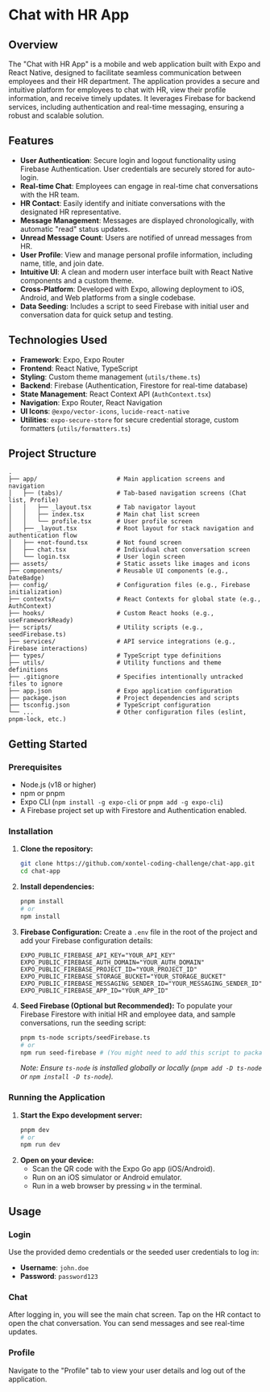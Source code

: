 # Chat with HR App

## Overview

The "Chat with HR App" is a mobile and web application built with Expo and React Native, designed to facilitate seamless communication between employees and their HR department. The application provides a secure and intuitive platform for employees to chat with HR, view their profile information, and receive timely updates. It leverages Firebase for backend services, including authentication and real-time messaging, ensuring a robust and scalable solution.

## Features

- **User Authentication**: Secure login and logout functionality using Firebase Authentication. User credentials are securely stored for auto-login.
- **Real-time Chat**: Employees can engage in real-time chat conversations with the HR team.
- **HR Contact**: Easily identify and initiate conversations with the designated HR representative.
- **Message Management**: Messages are displayed chronologically, with automatic "read" status updates.
- **Unread Message Count**: Users are notified of unread messages from HR.
- **User Profile**: View and manage personal profile information, including name, title, and join date.
- **Intuitive UI**: A clean and modern user interface built with React Native components and a custom theme.
- **Cross-Platform**: Developed with Expo, allowing deployment to iOS, Android, and Web platforms from a single codebase.
- **Data Seeding**: Includes a script to seed Firebase with initial user and conversation data for quick setup and testing.

## Technologies Used

- **Framework**: Expo, Expo Router
- **Frontend**: React Native, TypeScript
- **Styling**: Custom theme management (`utils/theme.ts`)
- **Backend**: Firebase (Authentication, Firestore for real-time database)
- **State Management**: React Context API (`AuthContext.tsx`)
- **Navigation**: Expo Router, React Navigation
- **UI Icons**: `@expo/vector-icons`, `lucide-react-native`
- **Utilities**: `expo-secure-store` for secure credential storage, custom formatters (`utils/formatters.ts`)

## Project Structure

```
.
├── app/                      # Main application screens and navigation
│   ├── (tabs)/               # Tab-based navigation screens (Chat list, Profile)
│   │   ├── _layout.tsx       # Tab navigator layout
│   │   ├── index.tsx         # Main chat list screen
│   │   └── profile.tsx       # User profile screen
│   ├── _layout.tsx           # Root layout for stack navigation and authentication flow
│   ├── +not-found.tsx        # Not found screen
│   ├── chat.tsx              # Individual chat conversation screen
│   └── login.tsx             # User login screen
├── assets/                   # Static assets like images and icons
├── components/               # Reusable UI components (e.g., DateBadge)
├── config/                   # Configuration files (e.g., Firebase initialization)
├── contexts/                 # React Contexts for global state (e.g., AuthContext)
├── hooks/                    # Custom React hooks (e.g., useFrameworkReady)
├── scripts/                  # Utility scripts (e.g., seedFirebase.ts)
├── services/                 # API service integrations (e.g., Firebase interactions)
├── types/                    # TypeScript type definitions
├── utils/                    # Utility functions and theme definitions
├── .gitignore                # Specifies intentionally untracked files to ignore
├── app.json                  # Expo application configuration
├── package.json              # Project dependencies and scripts
├── tsconfig.json             # TypeScript configuration
└── ...                       # Other configuration files (eslint, pnpm-lock, etc.)
```

## Getting Started

### Prerequisites

- Node.js (v18 or higher)
- npm or pnpm
- Expo CLI (`npm install -g expo-cli` or `pnpm add -g expo-cli`)
- A Firebase project set up with Firestore and Authentication enabled.

### Installation

1.  **Clone the repository:**

    ```bash
    git clone https://github.com/xontel-coding-challenge/chat-app.git
    cd chat-app
    ```

2.  **Install dependencies:**

    ```bash
    pnpm install
    # or
    npm install
    ```

3.  **Firebase Configuration:**
    Create a `.env` file in the root of the project and add your Firebase configuration details:

    ```
    EXPO_PUBLIC_FIREBASE_API_KEY="YOUR_API_KEY"
    EXPO_PUBLIC_FIREBASE_AUTH_DOMAIN="YOUR_AUTH_DOMAIN"
    EXPO_PUBLIC_FIREBASE_PROJECT_ID="YOUR_PROJECT_ID"
    EXPO_PUBLIC_FIREBASE_STORAGE_BUCKET="YOUR_STORAGE_BUCKET"
    EXPO_PUBLIC_FIREBASE_MESSAGING_SENDER_ID="YOUR_MESSAGING_SENDER_ID"
    EXPO_PUBLIC_FIREBASE_APP_ID="YOUR_APP_ID"
    ```

4.  **Seed Firebase (Optional but Recommended):**
    To populate your Firebase Firestore with initial HR and employee data, and sample conversations, run the seeding script:
    ```bash
    pnpm ts-node scripts/seedFirebase.ts
    # or
    npm run seed-firebase # (You might need to add this script to package.json)
    ```
    _Note: Ensure `ts-node` is installed globally or locally (`pnpm add -D ts-node` or `npm install -D ts-node`)._

### Running the Application

1.  **Start the Expo development server:**
    ```bash
    pnpm dev
    # or
    npm run dev
    ```
2.  **Open on your device:**
    - Scan the QR code with the Expo Go app (iOS/Android).
    - Run on an iOS simulator or Android emulator.
    - Run in a web browser by pressing `w` in the terminal.

## Usage

### Login

Use the provided demo credentials or the seeded user credentials to log in:

- **Username**: `john.doe`
- **Password**: `password123`

### Chat

After logging in, you will see the main chat screen. Tap on the HR contact to open the chat conversation. You can send messages and see real-time updates.

### Profile

Navigate to the "Profile" tab to view your user details and log out of the application.
